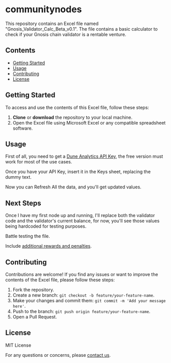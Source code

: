 # communitynodes

This repository contains an Excel file named "Gnosis_Validator_Calc_Beta_v0.1". The file contains a basic calculator to check if your Gnosis chain validator is a rentable venture.

## Contents

- [Getting Started](#getting-started)
- [Usage](#usage)
- [Contributing](#contributing)
- [License](#license)

## Getting Started

To access and use the contents of this Excel file, follow these steps:

1. **Clone** or **download** the repository to your local machine.
2. Open the Excel file using Microsoft Excel or any compatible spreadsheet software.

## Usage

First of all, you need to get a [Dune Analytics API Key](https://dune.com/docs/api/), the free version must work for most of the use cases.

Once you have your API Key, insert it in the Keys sheet, replacing the dummy text.

Now you can Refresh All the data, and you'll get updated values.

## Next Steps

Once I have my first node up and running, I'll replace both the validator code and the validator's current balance, for now, you'll see those values being hardcoded for testing purposes.

Battle testing the file.

Include [additional rewards and penalties](https://docs.gnosischain.com/node/rewards-penalties).

## Contributing

Contributions are welcome! If you find any issues or want to improve the contents of the Excel file, please follow these steps:

1. Fork the repository.
2. Create a new branch: `git checkout -b feature/your-feature-name`.
3. Make your changes and commit them: `git commit -m 'Add your message here'`.
4. Push to the branch: `git push origin feature/your-feature-name`.
5. Open a Pull Request.

<!---Please ensure you follow our [Code of Conduct](CODE_OF_CONDUCT.md) and [Contributing Guidelines](CONTRIBUTING.md) when contributing.-->

## License

MIT License

For any questions or concerns, please [contact us](mailto:luis.poveda9321@gmail.com).
